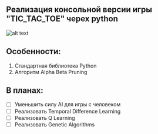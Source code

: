 ## Реализация консольной версии игры "TIC_TAC_TOE" черех python
![alt text](https://github.com/Pypylex64/tic-tac-toe-minimax/blob/main/ttt-present.gif)
## Особенности:
1. Стандартная библиотека Python
2. Алгоритм Alpha Beta Pruning
## В планах:
- [ ] Уменьшить силу AI для игры с человеком
- [ ] Реализовать Temporal Difference Learning
- [ ] Реализовать Q Learning
- [ ] Реализовать Genetic Algorithms
